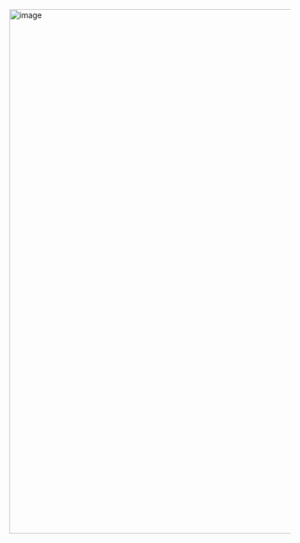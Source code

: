 <img width="938" alt="image" src="https://github.com/kindienega/WhatsAppAssignmet/assets/97039062/693bf198-b42e-4de1-b572-8ee2afeaa883">
